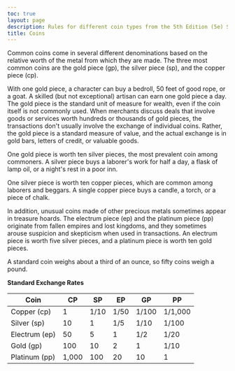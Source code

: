 ```yaml
---
toc: true
layout: page
description: Rules for different coin types from the 5th Edition (5e) SRD (System Reference Document).
title: Coins 
---
```

Common coins come in several different denominations based on the relative worth of the metal from which they are made. The three most common coins are the gold piece (gp), the silver piece (sp), and the copper piece (cp).

With one gold piece, a character can buy a bedroll, 50 feet of good rope, or a goat. A skilled (but not exceptional) artisan can earn one gold piece a day. The gold piece is the standard unit of measure for wealth, even if the coin itself is not commonly used. When merchants discuss deals that involve goods or services worth hundreds or thousands of gold pieces, the transactions don't usually involve the exchange of individual coins. Rather, the gold piece is a standard measure of value, and the actual exchange is in gold bars, letters of credit, or valuable goods.

One gold piece is worth ten silver pieces, the most prevalent coin among commoners. A silver piece buys a laborer's work for half a day, a flask of lamp oil, or a night's rest in a poor inn.

One silver piece is worth ten copper pieces, which are common among laborers and beggars. A single copper piece buys a candle, a torch, or a piece of chalk.

In addition, unusual coins made of other precious metals sometimes appear in treasure hoards. The electrum piece (ep) and the platinum piece (pp) originate from fallen empires and lost kingdoms, and they sometimes arouse suspicion and skepticism when used in transactions. An electrum piece is worth five silver pieces, and a platinum piece is worth ten gold pieces.

A standard coin weighs about a third of an ounce, so fifty coins weigh a pound.

**Standard Exchange Rates**

| Coin          | CP    | SP   | EP  | GP    | PP      |
|---------------|-------|------|-----|-------|---------|
| Copper (cp)   | 1     | 1/10 | 1/50| 1/100 | 1/1,000 |
| Silver (sp)   | 10    | 1    | 1/5 | 1/10  | 1/100   |
| Electrum (ep) | 50    | 5    | 1   | 1/2   | 1/20    |
| Gold (gp)     | 100   | 10   | 2   | 1     | 1/10    |
| Platinum (pp) | 1,000 | 100  | 20  | 10    | 1       |
